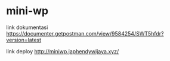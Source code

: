 # mini-wp

link dokumentasi
https://documenter.getpostman.com/view/9584254/SWT5hfdr?version=latest

link deploy
http://miniwp.japhendywijaya.xyz/